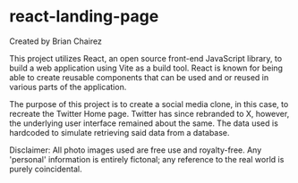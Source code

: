 # react-landing-page

Created by Brian Chairez 

This project utilizes React, an open source front-end JavaScript library, to build a web application using Vite as a build tool. 
React is known for being able to create reusable components that can be used and or reused in various parts of the application.  

The purpose of this project is to create a social media clone, in this case, to recreate the Twitter Home page. 
Twitter has since rebranded to X, however, the underlying user interface remained about the same. 
The data used is hardcoded to simulate retrieving said data from a database. 

Disclaimer: All photo images used are free use and royalty-free. Any 'personal' information is entirely fictonal; any reference to the real world is purely coincidental. 
